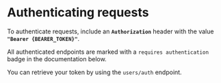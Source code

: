 # Authenticating requests

To authenticate requests, include an **`Authorization`** header with the value **`"Bearer {BEARER_TOKEN}"`**.

All authenticated endpoints are marked with a `requires authentication` badge in the documentation below.

You can retrieve your token by using the `users/auth` endpoint.
